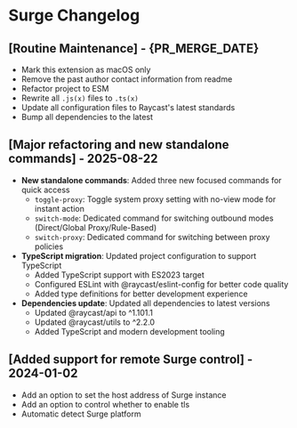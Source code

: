 # Surge Changelog

## [Routine Maintenance] - {PR_MERGE_DATE}

- Mark this extension as macOS only
- Remove the past author contact information from readme
- Refactor project to ESM
- Rewrite all `.js(x)` files to `.ts(x)`
- Update all configuration files to Raycast's latest standards
- Bump all dependencies to the latest

## [Major refactoring and new standalone commands] - 2025-08-22

- **New standalone commands**: Added three new focused commands for quick access
  - `toggle-proxy`: Toggle system proxy setting with no-view mode for instant action
  - `switch-mode`: Dedicated command for switching outbound modes (Direct/Global Proxy/Rule-Based)
  - `switch-proxy`: Dedicated command for switching between proxy policies
- **TypeScript migration**: Updated project configuration to support TypeScript
  - Added TypeScript support with ES2023 target
  - Configured ESLint with @raycast/eslint-config for better code quality
  - Added type definitions for better development experience
- **Dependencies update**: Updated all dependencies to latest versions
  - Updated @raycast/api to ^1.101.1
  - Updated @raycast/utils to ^2.2.0
  - Added TypeScript and modern development tooling

## [Added support for remote Surge control] - 2024-01-02

- Add an option to set the host address of Surge instance
- Add an option to control whether to enable tls
- Automatic detect Surge platform
